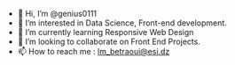 - 👋 Hi, I’m @genius0111
- 👀 I’m interested in Data Science, Front-end development.  
- 🌱 I’m currently learning Responsive Web Design 
- 💞️ I’m looking to collaborate on Front End Projects.
- 📫 How to reach me : lm_betraoui@esi.dz


